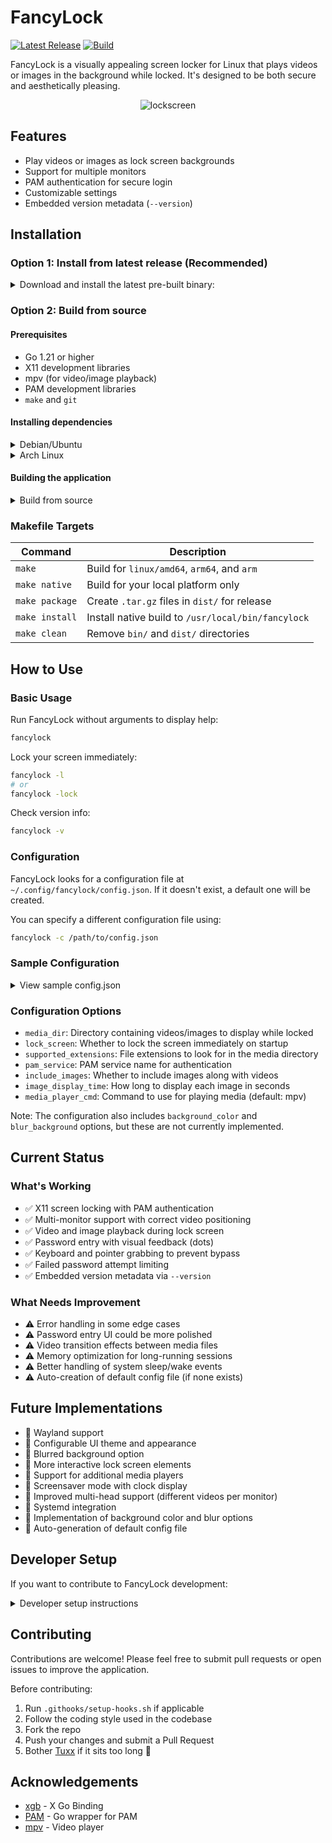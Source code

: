# FancyLock

[![Latest Release](https://img.shields.io/github/v/release/tuxx/fancylock)](https://github.com/tuxx/fancylock/releases)
[![Build](https://github.com/tuxx/fancylock/actions/workflows/build.yml/badge.svg)](https://github.com/tuxx/fancylock/actions/workflows/build.yml)

FancyLock is a visually appealing screen locker for Linux that plays videos or images in the background while locked. It's designed to be both secure and aesthetically pleasing.

<p align="center">
  <img src="https://github.com/user-attachments/assets/bd62c40f-d491-4f75-8771-67c2743d86f4" alt="lockscreen">
</p>

## Features

- Play videos or images as lock screen backgrounds
- Support for multiple monitors
- PAM authentication for secure login
- Customizable settings
- Embedded version metadata (`--version`)

## Installation

### Option 1: Install from latest release (Recommended)

<details>
<summary>Download and install the latest pre-built binary:</summary>
  
```bash
# Download the latest release
curl -L -o fancylock.tar.gz https://github.com/tuxx/fancylock/releases/latest/download/fancylock-linux-amd64.tar.gz

# Extract it
tar -xzvf fancylock.tar.gz

# Make it executable
chmod +x fancylock-linux-amd64

# Optional: install system-wide
sudo mv fancylock-linux-amd64 /usr/local/bin/fancylock

# Create config directory
mkdir -p ~/.config/fancylock

# Create default config file
cat > ~/.config/fancylock/config.json << 'EOF'
{
  "media_dir": "$HOME/Videos",
  "lock_screen": false,
  "supported_extensions": [".mp4", ".mkv", ".mov", ".avi", ".webm"],
  "pam_service": "system-auth",
  "include_images": true,
  "image_display_time": 30,
  "background_color": "#000000",
  "blur_background": false,
  "media_player_cmd": "mpv"
}
EOF
```
</details>

### Option 2: Build from source

#### Prerequisites

- Go 1.21 or higher
- X11 development libraries
- mpv (for video/image playback)
- PAM development libraries
- `make` and `git`

#### Installing dependencies

<details>
<summary>Debian/Ubuntu</summary>

```bash
sudo apt install -y golang make libx11-dev libpam0g-dev mpv git
```
</details>

<details>
<summary>Arch Linux</summary>

```bash
sudo pacman -S go make libx11 pam mpv git
```
</details>

#### Building the application

<details>
<summary>Build from source</summary>

```bash
# Clone the repository
git clone https://github.com/tuxx/fancylock.git
cd fancylock

# Build for all supported architectures (amd64, arm64, arm)
make

# Optionally package them into .tar.gz files in ./dist
make package

# Build a native binary for your current system (puts it in ./bin/)
make native

# View embedded version info
./bin/fancylock-native --version

# Optional: install the native build system-wide
sudo make install
```
</details>

### Makefile Targets

| Command         | Description |
|----------------|-------------|
| `make`         | Build for `linux/amd64`, `arm64`, and `arm` |
| `make native`  | Build for your local platform only |
| `make package` | Create `.tar.gz` files in `dist/` for release |
| `make install` | Install native build to `/usr/local/bin/fancylock` |
| `make clean`   | Remove `bin/` and `dist/` directories |


## How to Use

### Basic Usage

Run FancyLock without arguments to display help:

```bash
fancylock
```

Lock your screen immediately:

```bash
fancylock -l
# or
fancylock -lock
```

Check version info:

```bash
fancylock -v
```

### Configuration

FancyLock looks for a configuration file at `~/.config/fancylock/config.json`. If it doesn't exist, a default one will be created.

You can specify a different configuration file using:

```bash
fancylock -c /path/to/config.json
```

### Sample Configuration

<details>
<summary>View sample config.json</summary>

```json
{
  "media_dir": "/home/user/Videos",
  "lock_screen": false,
  "supported_extensions": [".mp4", ".mkv", ".mov", ".avi", ".webm"],
  "pam_service": "system-auth",
  "include_images": true,
  "image_display_time": 30,
  "background_color": "#000000",
  "blur_background": false,
  "media_player_cmd": "mpv"
}
```
</details>

### Configuration Options

- `media_dir`: Directory containing videos/images to display while locked
- `lock_screen`: Whether to lock the screen immediately on startup
- `supported_extensions`: File extensions to look for in the media directory
- `pam_service`: PAM service name for authentication
- `include_images`: Whether to include images along with videos
- `image_display_time`: How long to display each image in seconds
- `media_player_cmd`: Command to use for playing media (default: mpv)

Note: The configuration also includes `background_color` and `blur_background` options, but these are not currently implemented.

## Current Status

### What's Working

- ✅ X11 screen locking with PAM authentication
- ✅ Multi-monitor support with correct video positioning
- ✅ Video and image playback during lock screen
- ✅ Password entry with visual feedback (dots)
- ✅ Keyboard and pointer grabbing to prevent bypass
- ✅ Failed password attempt limiting 
- ✅ Embedded version metadata via `--version`

### What Needs Improvement

- ⚠️ Error handling in some edge cases
- ⚠️ Password entry UI could be more polished
- ⚠️ Video transition effects between media files
- ⚠️ Memory optimization for long-running sessions
- ⚠️ Better handling of system sleep/wake events
- ⚠️ Auto-creation of default config file (if none exists)

## Future Implementations

- 🚧 Wayland support
- 🚧 Configurable UI theme and appearance
- 🚧 Blurred background option
- 🚧 More interactive lock screen elements
- 🚧 Support for additional media players
- 🚧 Screensaver mode with clock display
- 🚧 Improved multi-head support (different videos per monitor)
- 🚧 Systemd integration
- 🚧 Implementation of background color and blur options
- 🚧 Auto-generation of default config file

## Developer Setup

If you want to contribute to FancyLock development:

<details>
<summary>Developer setup instructions</summary>

```bash
# Clone the repository
git clone https://github.com/tuxx/fancylock.git
cd fancylock

# Set up the Git hooks (required for all developers)
./.githooks/setup-hooks.sh

# Build the application
go build -o fancylock
```
</details>

## Contributing

Contributions are welcome! Please feel free to submit pull requests or open issues to improve the application.

Before contributing:
1. Run `.githooks/setup-hooks.sh` if applicable
2. Follow the coding style used in the codebase
3. Fork the repo
4. Push your changes and submit a Pull Request
5. Bother [Tuxx](https://github.com/tuxx) if it sits too long 🙂

## Acknowledgements

- [xgb](https://github.com/BurntSushi/xgb) - X Go Binding
- [PAM](https://github.com/msteinert/pam) - Go wrapper for PAM
- [mpv](https://mpv.io/) - Video player
